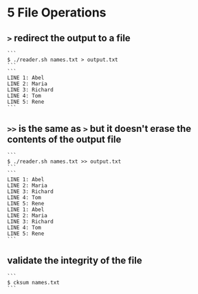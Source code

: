 # 5 File Operations

## `>` redirect the output to a file
    ```
    $ ./reader.sh names.txt > output.txt
    ```
    ```
    LINE 1: Abel
    LINE 2: Maria
    LINE 3: Richard
    LINE 4: Tom
    LINE 5: Rene
    ```
## `>>` is the same as `>` but it doesn't erase the contents of the output file
    ```
    $ ./reader.sh names.txt >> output.txt
    ```
    ```
    LINE 1: Abel
    LINE 2: Maria
    LINE 3: Richard
    LINE 4: Tom
    LINE 5: Rene
    LINE 1: Abel
    LINE 2: Maria
    LINE 3: Richard
    LINE 4: Tom
    LINE 5: Rene
    ```
## validate the integrity of the file
    ```
    $ cksum names.txt
    ```